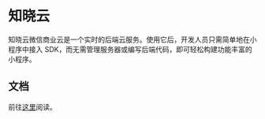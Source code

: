 # 知晓云

知晓云微信商业云是一个实时的后端云服务。使用它后，开发人员只需简单地在小程序中接入 SDK，而无需管理服务器或编写后端代码，即可轻松构建功能丰富的小程序。

## 文档
前往[这里](https://ifanr.gitbooks.io/baas-js-sdk/content/)阅读。
